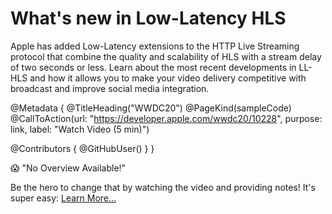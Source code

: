 # What's new in Low-Latency HLS

Apple has added Low-Latency extensions to the HTTP Live Streaming protocol that combine the quality and scalability of HLS with a stream delay of two seconds or less. Learn about the most recent developments in LL-HLS and how it allows you to make your video delivery competitive with broadcast and improve social media integration.

@Metadata {
   @TitleHeading("WWDC20")
   @PageKind(sampleCode)
   @CallToAction(url: "https://developer.apple.com/wwdc20/10228", purpose: link, label: "Watch Video (5 min)")

   @Contributors {
      @GitHubUser(<replace this with your GitHub handle>)
   }
}

😱 "No Overview Available!"

Be the hero to change that by watching the video and providing notes! It's super easy:
 [Learn More…](https://wwdcnotes.com/documentation/wwdcnotes/contributing)
